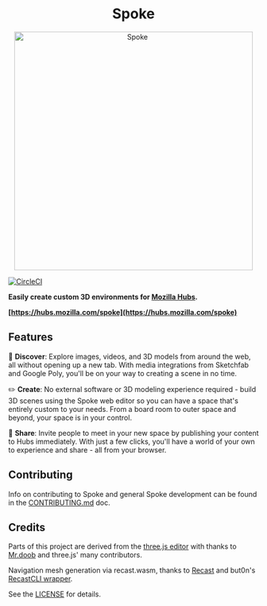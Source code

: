 <h1 align="center">Spoke</h1>

<p align="center"><a href="https://hubs.mozilla.com/spoke" target="_blank"><img width="480" alt="Spoke" src="https://user-images.githubusercontent.com/21111451/66261819-ffd9ff00-e799-11e9-88bf-981d238b4f20.gif"></a></p>

[![CircleCI](https://circleci.com/gh/mozilla/Spoke.svg?style=svg)](https://circleci.com/gh/mozilla/Spoke)


  **Easily create custom 3D environments for [Mozilla Hubs](https://hubs.mozilla.com).**

**[https://hubs.mozilla.com/spoke](https://hubs.mozilla.com/spoke)**

## Features

:telescope: **Discover**: Explore images, videos, and 3D models from around the web, all without opening up a new tab. With media integrations from Sketchfab and Google Poly, you'll be on your way to creating a scene in no time.

:pencil2: **Create**: No external software or 3D modeling experience required - build 3D scenes using the Spoke web editor so you can have a space that's entirely custom to your needs. From a board room to outer space and beyond, your space is in your control.

:tada: **Share**: Invite people to meet in your new space by publishing your content to Hubs immediately. With just a few clicks, you'll have a world of your own to experience and share - all from your browser.

## Contributing

Info on contributing to Spoke and general Spoke development can be found in the [CONTRIBUTING.md](./CONTRIBUTING.md) doc.

## Credits

Parts of this project are derived from the [three.js editor](https://threejs.org/editor/)
with thanks to [Mr.doob](https://github.com/mrdoob) and three.js' many contributors.

Navigation mesh generation via recast.wasm, thanks to [Recast](https://github.com/recastnavigation/recastnavigation) and but0n's [RecastCLI wrapper](https://github.com/but0n/recastCLI.js).

See the [LICENSE](LICENSE) for details.
